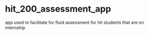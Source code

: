 # hit_200_assessment_app
app used to facilitate for fluid assessment for hit students that are on internship
